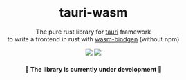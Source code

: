 <div align="center">
    <h1>tauri-wasm</h1>
    <p>
        The pure rust library for <a href="https://github.com/tauri-apps/tauri">tauri</a> framework<br>
        to write a frontend in rust with <a href="https://github.com/rustwasm/wasm-bindgen">wasm-bindgen</a> (without npm)
    </p>
    <p>
        <a href="https://crates.io/crates/tauri-wasm"><img src="https://img.shields.io/crates/v/tauri-wasm.svg"></img></a>
        <a href="https://docs.rs/tauri-wasm"><img src="https://docs.rs/tauri-wasm/badge.svg"></img></a>
    </p>
</div>

<div align="center">
    <h4>🚧 The library is currently under development 🚧</h4>
</div>
